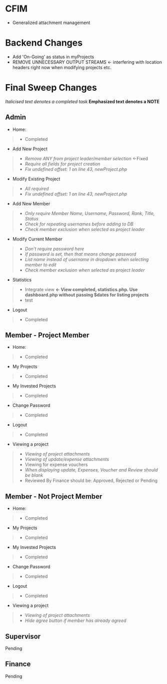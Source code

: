 CFIM
====
- Generalized attachment management

Backend Changes
===============
- Add 'On-Going' as status in myProjects
- REMOVE UNNECESSARY OUTPUT STREAMS <- interfering with location headers right now when modifying projects etc.

Final Sweep Changes
===================
*Italicised text denotes a completed task*
**Emphasized text denotes a NOTE**


Admin
-----
- Home: 
> - Completed

- Add New Project
> - *Remove ANY from project leader/member selection* <-Fixed
> - *Require all fields for project creation*
> - *Fix undefined offset: 1 on line 43, newProject.php*

- Modify Existing Project
> - *All required*
> - *Fix undefined offset: 1 on line 43, newProject.php*

- Add New Member
> - *Only require Member Name, Username, Password, Rank, Title, Status*
> - *Check for repeating usernames before adding to DB*
> - *Check member exclusion when selected as project leader*

- Modify Current Member
> - *Don't require password here*
> - *If password is set, then that means change password*
> - *List name instead of username in dropdown when selecting member to edit*
> - *Check member exclusion when selected as project leader*

- Statistics
> - Integrate view **<- View completed, statistics.php. Use dashboard.php without passing $dates for listing projects**
> - test

- Logout
> - Completed

Member - Project Member
-----------------------
- Home: 
> - Completed

- My Projects
> - Completed

- My Invested Projects
> - Completed

- Change Password
> - Completed

- Logout
> - Completed

- Viewing a project
> - *Viewing of project attachments*
> - *Viewing of update/expense attachments*
> - Viewing for expense vouchers
> - *When displaying update, Expenses, Voucher and Review should be blank*
> - Reviewed By Finance should be: Approved, Rejected or Pending

Member - Not Project Member
---------------------------
- Home: 
> - Completed

- My Projects
> - Completed

- My Invested Projects
> - Completed

- Change Password
> - Completed

- Logout
> - Completed

- Viewing a project
> - *Viewing of project attachments*
> - *Hide agree button if member has already agreed*

Supervisor
----------
Pending

Finance
-------
Pending
